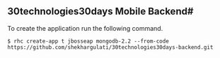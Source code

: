 ## 30technologies30days Mobile Backend#

To create the application run the following command.

```
$ rhc create-app t jbosseap mongodb-2.2 --from-code https://github.com/shekhargulati/30technologies30days-backend.git
```
